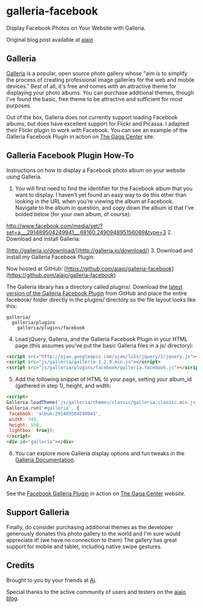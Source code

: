 galleria-facebook
=================

Display Facebook Photos on Your Website with Galleria.

Original blog post available at [aiaio](http://www.alexanderinteractive.com/blog/2012/03/display-facebook-photos-on-your-website-with-galleria/)

Galleria
--------
[Galleria](http://galleria.io/)  is a popular, open source photo gallery whose "aim is to simplify the process of creating professional image galleries for the web and mobile devices."  Best of all, it's free and comes with an attractive theme for displaying your photo albums.  You can purchase additional themes, though I've found the basic, free theme to be attractive and sufficient for most purposes.

Out of the box, Galleria does not currently support loading Facebook albums, but does have excellent support for Flickr and Picassa.  I adapted their Flickr plugin to work with Facebook.  You can see an example of the Galleria Facebook Plugin in action on [The Gaga Center](http://www.gagacenter.com) site.

Galleria Facebook Plugin How-To
--------
Instructions on how to display a Facebook photo album on your website using Galleria.

1. You will first need to find the identifier for the Facebook album that you want to display. I haven't yet found an easy way to do this other than looking in the URL when you're viewing the album at Facebook. Navigate to the album in question, and copy down the album id that I've bolded below (for your own album, of course):
  
  http://www.facebook.com/media/set/?set=a.__291489504249941__.68160.249094895156069&type=3
2. Download and install Galleria:

  [http://galleria.io/download/](http://galleria.io/download/)
3. Download and install my Galleria Facebook Plugin:

  Now hosted at GitHub: [https://github.com/aiaio/galleria-facebook](https://github.com/aiaio/galleria-facebook)

The Galleria library has a directory called plugins/.  Download the [latest version of the Galleria Facebook Plugin](https://github.com/aiaio/galleria-facebook/archive/master.zip) from GitHub and place the entire facebook/ folder directly in the plugins/ directory so the file layout looks like this:

    galleria/
      galleria/plugins
        galleria/plugins/facebook
4. Load jQuery, Galleria, and the Galleria Facebook Plugin in your HTML page (this assumes you've put the basic Galleria files in a js/ directory):

```html
<script src="http://ajax.googleapis.com/ajax/libs/jquery/1/jquery.js"></script>
<script src="js/galleria/galleria-1.2.9.min.js"></script>
<script src="js/galleria/plugins/facebook/galleria.facebook.js"></script>
```
5. Add the following snippet of HTML to your page, setting your album_id (gathered in step 1), height, and width:

```html
<script>
Galleria.loadTheme('js/galleria/themes/classic/galleria.classic.min.js');
Galleria.run('#galleria', {
 facebook: 'album:291489504249941',
 width: 745,
 height: 550,
 lightbox: true});
</script>
<div id="galleria"></div>
```
6. You can explore more Galleria display options and fun tweaks in the [Galleria Documentation](http://galleria.io/docs).

An Example!
-----
See the [Facebook Galleria Plugin](http://www.alexanderinteractive.com/blog/2012/03/display-facebook-photos-on-your-website-with-galleria/) in action on [The Gaga Center](http://www.gagacenter.com/gallery) website.

Support Galleria
----
Finally, do consider purchasing additional themes as the developer generously donates this photo gallery to the world and I'm sure would appreciate it! (we have no connection to them) The gallery has great support for mobile and tablet, including native swipe gestures.

Credits
----
Brought to you by your friends at [Ai](http://www.alexanderinteractive.com).

Special thanks to the active community of users and testers on the [aiaio blog](http://www.alexanderinteractive.com/blog).
